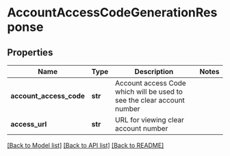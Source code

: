 # AccountAccessCodeGenerationResponse

## Properties
Name | Type | Description | Notes
------------ | ------------- | ------------- | -------------
**account_access_code** | **str** | Account access Code which will be used to see the clear account number | 
**access_url** | **str** | URL for viewing clear account number | 

[[Back to Model list]](../README.md#documentation-for-models) [[Back to API list]](../README.md#documentation-for-api-endpoints) [[Back to README]](../README.md)


